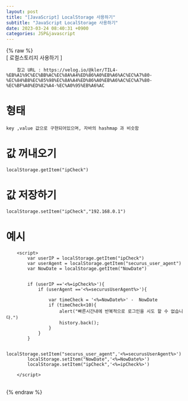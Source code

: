 ```yaml
---  
layout: post  
title: "[JavaScript] LocalStorage 사용하기"  
subtitle: "JavaScript LocalStorage 사용하기"  
date: 2023-03-24 08:40:31 +0900  
categories: JSP&javascript  
---  
```

{% raw %}  
[ 로컬스토리지 사용하기 ]  
		  
		참고 URL : https://velog.io/@kler/TIL4-%EB%A1%9C%EC%BB%AC%EC%8A%A4%ED%86%A0%EB%A6%AC%EC%A7%80-%EC%84%B8%EC%85%98%EC%8A%A4%ED%86%A0%EB%A6%AC%EC%A7%80-%EC%BF%A0%ED%82%A4-%EC%A0%95%EB%A6%AC  
  
		  
  
# 형태  
	key ,value 값으로 구현되어있으며, 자바의 hashmap 과 비슷함  
	  
  
# 값 꺼내오기   
  
	localStorage.getItem("ipCheck")  
	  
# 값 저장하기  
  
	localStorage.setItem("ipCheck","192.168.0.1")  
  
  
  
# 예시  
  
		<script>  
			var userIP = localStorage.getItem("ipCheck")  
			var userAgent = localStorage.getItem("securus_user_agent")  
			var NowDate = localStorage.getItem("NowDate")  
			  
			  
			if (userIP =='<%=ipCheck%>'){  
				if (userAgent =='<%=securusUserAgent%>'){  
  
					var timeCheck = '<%=NowDate%>' -  NowDate  
					if (timeCheck<10){  
						alert("빠른시간내에 반복적으로 로그인을 시도 할 수 없습니다.")  
						history.back();  
					}					  
				}  
			}  
			  
			localStorage.setItem("securus_user_agent",'<%=securusUserAgent%>')  
			localStorage.setItem("NowDate",'<%=NowDate%>')  
			localStorage.setItem("ipCheck",'<%=ipCheck%>')  
			  
		</script>  
                                                                                                                                                                                                                                                                                                                                                                                                                                                                                                                                                                                                                                                                                                                                                                                                                                                                                                                                                                                                                                                                                                                                               
{% endraw %}